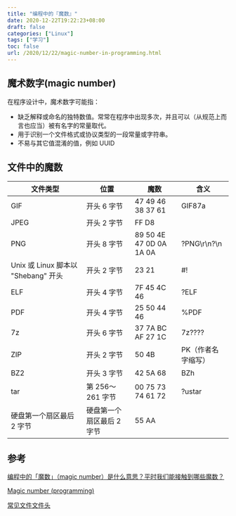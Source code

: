 ```yaml
---
title: "编程中的『魔数』"
date: 2020-12-22T19:22:23+08:00
draft: false
categories: ["Linux"]
tags: ["学习"]
toc: false
url: /2020/12/22/magic-number-in-programming.html
---
```


## 魔术数字(magic number)

在程序设计中，魔术数字可能指：

- 缺乏解释或命名的独特数值。常常在程序中出现多次，并且可以（从规范上而言也应当）被有名字的常量取代。
- 用于识别一个文件格式或协议类型的一段常量或字符串。
- 不易与其它值混淆的值，例如 UUID



## 文件中的魔数

| 文件类型                            | 位置                      | 魔数                    | 含义               |
| ----------------------------------- | ------------------------- | ----------------------- | ------------------ |
| GIF                                 | 开头 6 字节               | 47 49 46 38 37 61       | GIF87a             |
| JPEG                                | 开头 2 字节               | FF D8                   |                    |
| PNG                                 | 开头 8 字节               | 89 50 4E 47 0D 0A 1A 0A | ?PNG\r\n?\n        |
| Unix 或 Linux 脚本以 "Shebang" 开头 | 开头 2 字节               | 23 21                   | #!                 |
| ELF                                 | 开头 4 字节               | 7F 45 4C 46             | ?ELF               |
| PDF                                 | 开头 4 字节               | 25 50 44 46             | %PDF               |
| 7z                                  | 开头 6 字节               | 37 7A BC AF 27 1C       | 7z????             |
| ZIP                                 | 开头 2 字节               | 50 4B                   | PK（作者名字缩写） |
| BZ2                                 | 开头 3 字节               | 42 5A 68                | BZh                |
| tar                                 | 第 256～261 字节          | 00 75 73 74 61 72       | ?ustar             |
| 硬盘第一个扇区最后 2 字节           | 硬盘第一个扇区最后 2 字节 | 55 AA                   |                    |



## 参考

[编程中的「魔数」（magic number）是什么意思？平时我们能接触到哪些魔数？](https://www.zhihu.com/question/22018894)

[Magic number (programming)](https://en.wikipedia.org/wiki/Magic_number_%28programming%29#Examples)

[常见文件文件头](https://blog.csdn.net/syj573077027/article/details/108352832)